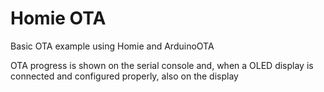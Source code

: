 # Homie OTA
Basic OTA example using Homie and ArduinoOTA

OTA progress is shown on the serial console and, when a OLED display is connected and configured properly, also on the display
